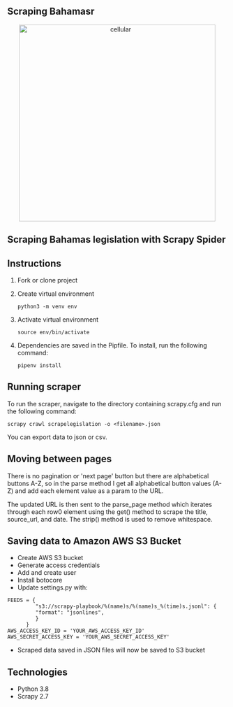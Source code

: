 ## Scraping Bahamasr

<p align="center">
    <img width="450" src="../main/images/bahamas.jpg" alt="cellular">
</p>


## Scraping Bahamas legislation with Scrapy Spider

## Instructions

1. Fork or clone project
2. Create virtual environment

    ``` python3 -m venv env ```
3. Activate virtual environment

    ``` source env/bin/activate ```
4. Dependencies are saved in the Pipfile. To install, run the following command:

    ``` pipenv install ```

## Running scraper

To run the scraper, navigate to the directory containing scrapy.cfg and run the following command:

```scrapy crawl scrapelegislation -o <filename>.json```

You can export data to json or csv.

## Moving between pages

There is no pagination or 'next page' button but there are alphabetical buttons A-Z,
so in the parse method I get all alphabetical button values (A-Z) and add each element
value as a param to the URL.

The updated URL is then sent to the parse_page method which iterates through each
row0 element using the get() method to scrape the title, source_url, and date. The
strip() method is used to remove whitespace.

## Saving data to Amazon AWS S3 Bucket

* Create AWS S3 bucket
* Generate access credentials
* Add and create user
* Install botocore
* Update settings.py with:

```
FEEDS = {
         "s3://scrapy-playbook/%(name)s/%(name)s_%(time)s.jsonl": {
         "format": "jsonlines",
         }
      }
AWS_ACCESS_KEY_ID = 'YOUR_AWS_ACCESS_KEY_ID'
AWS_SECRET_ACCESS_KEY = 'YOUR_AWS_SECRET_ACCESS_KEY'
```
* Scraped data saved in JSON files will now be saved to S3 bucket


## Technologies

* Python 3.8
* Scrapy 2.7
